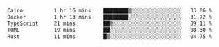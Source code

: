 <!--START_SECTION:waka-->

```txt
Cairo          1 hr 16 mins    ████████▒░░░░░░░░░░░░░░░░   33.06 %
Docker         1 hr 13 mins    ████████░░░░░░░░░░░░░░░░░   31.72 %
TypeScript     21 mins         ██▒░░░░░░░░░░░░░░░░░░░░░░   09.11 %
TOML           19 mins         ██░░░░░░░░░░░░░░░░░░░░░░░   08.30 %
Rust           11 mins         █▒░░░░░░░░░░░░░░░░░░░░░░░   04.75 %
```

<!--END_SECTION:waka-->
